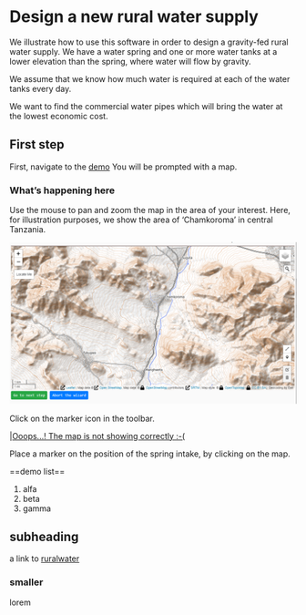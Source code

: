 # Design a new rural water supply

We illustrate how to use this software in order to design a gravity-fed rural water supply. We have a water spring and one or more water tanks at a lower elevation than the spring, where water will flow by gravity.

We assume that we know how much water is required at each of the water tanks every day.

We want to find the commercial water pipes which will bring the water at the lowest economic cost.

## First step

First, navigate to the [demo](http://ruralwater.pythonanywhere.com/gravity/design/step/0/) You will be prompted with a map.

### What’s happening here

Use the mouse to pan and zoom the map in the area of your interest. Here, for illustration purposes, we show the area of ‘Chamkoroma’ in central Tanzania.

![Ooops...! The map is not showing correctly :-(](_images_new/1_the_map.png)

Click on the marker icon in the toolbar.

|[Ooops...! The map is not showing correctly :-(](_images_new/2_tools-select-marker-with-red.png)

Place a marker on the position of the spring intake, by clicking on the map.













==demo list==

1. alfa
2. beta
3. gamma


## subheading

a link to [ruralwater](http://ruralwater.pythonanywhere.com/design/wizard/0/)

### smaller

lorem


